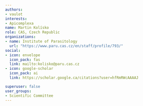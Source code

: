 ```yaml
---
authors:
- vaulot
interests:
- Apicomplexa
name: Martin Kolísko
role: CAS, Czech Republic
organizations:
- name: Institute of Parasitology
  url: "https://www.paru.cas.cz/en/staff/profile/793/"
social:
- icon: envelope
  icon_pack: fas
  link: mailto:kolisko@paru.cas.cz
- icon: google-scholar
  icon_pack: ai
  link: https://scholar.google.ca/citations?user=hfRmRWcAAAAJ

superuser: false
user_groups:
- Scientific Committee
---
```

